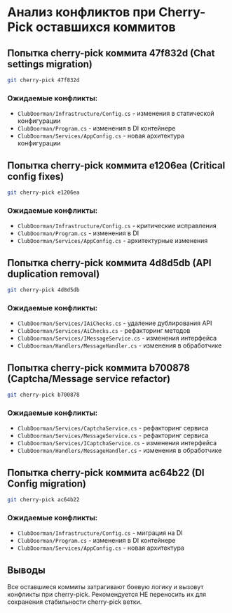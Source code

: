 # Анализ конфликтов при Cherry-Pick оставшихся коммитов

## Попытка cherry-pick коммита 47f832d (Chat settings migration)

```bash
git cherry-pick 47f832d
```

### Ожидаемые конфликты:
- `ClubDoorman/Infrastructure/Config.cs` - изменения в статической конфигурации
- `ClubDoorman/Program.cs` - изменения в DI контейнере
- `ClubDoorman/Services/AppConfig.cs` - новая архитектура конфигурации

## Попытка cherry-pick коммита e1206ea (Critical config fixes)

```bash
git cherry-pick e1206ea
```

### Ожидаемые конфликты:
- `ClubDoorman/Infrastructure/Config.cs` - критические исправления
- `ClubDoorman/Program.cs` - изменения в DI
- `ClubDoorman/Services/AppConfig.cs` - архитектурные изменения

## Попытка cherry-pick коммита 4d8d5db (API duplication removal)

```bash
git cherry-pick 4d8d5db
```

### Ожидаемые конфликты:
- `ClubDoorman/Services/IAiChecks.cs` - удаление дублирования API
- `ClubDoorman/Services/AiChecks.cs` - рефакторинг методов
- `ClubDoorman/Services/IMessageService.cs` - изменения интерфейса
- `ClubDoorman/Handlers/MessageHandler.cs` - изменения в обработчике

## Попытка cherry-pick коммита b700878 (Captcha/Message service refactor)

```bash
git cherry-pick b700878
```

### Ожидаемые конфликты:
- `ClubDoorman/Services/CaptchaService.cs` - рефакторинг сервиса
- `ClubDoorman/Services/MessageService.cs` - рефакторинг сервиса
- `ClubDoorman/Services/ICaptchaService.cs` - изменения интерфейса
- `ClubDoorman/Handlers/MessageHandler.cs` - изменения в обработчике

## Попытка cherry-pick коммита ac64b22 (DI Config migration)

```bash
git cherry-pick ac64b22
```

### Ожидаемые конфликты:
- `ClubDoorman/Infrastructure/Config.cs` - миграция на DI
- `ClubDoorman/Program.cs` - изменения в DI контейнере
- `ClubDoorman/Services/AppConfig.cs` - новая архитектура

## Выводы

Все оставшиеся коммиты затрагивают боевую логику и вызовут конфликты при cherry-pick. Рекомендуется НЕ переносить их для сохранения стабильности cherry-pick ветки. 